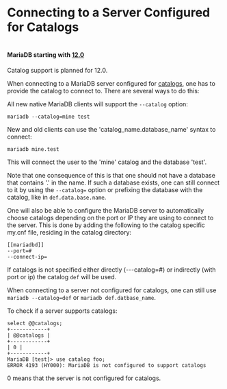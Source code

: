 # Connecting to a Server Configured for Catalogs

#

#### MariaDB starting with [12.0](https://app.gitbook.com/s/aEnK0ZXmUbJzqQrTjFyb/mariadb-community-server/what-is-mariadb-120)

Catalog support is planned for 12.0.

When connecting to a MariaDB server configured for [catalogs](catalogs-overview.md), one has to provide the catalog to connect to. There are several ways to do this:

All new native MariaDB clients will support the `--catalog` option:

```
mariadb --catalog=mine test
```

New and old clients can use the 'catalog_name.database_name' syntax to connect:

```
mariadb mine.test
```

This will connect the user to the 'mine' catalog and the database 'test'.

Note that one consequence of this is that one should not have a database that contains '.' in
the name. If such a database exists, one can still connect to it by using the `--catalog=` option or prefixing the database with the catalog, like in `def.data.base.name`.

One will also be able to configure the MariaDB server to automatically choose catalogs depending on the port or IP they are using to connect to the server. This is done by adding the following to the catalog specific my.cnf file, residing in the catalog directory:

```
[[mariadbd]]
--port=#
--connect-ip=
```

If catalogs is not specified either directly (---catalog=#) or indirectly (with port or ip) the catalog `def` will be used.

When connecting to a server not configured for catalogs, one can still use `mariadb --catalog=def` or `mariadb def.datbase_name`.

To check if a server supports catalogs:

```
select @@catalogs;
+------------+
| @@catalogs |
+------------+
| 0 |
+------------+
MariaDB [test]> use catalog foo;
ERROR 4193 (HY000): MariaDB is not configured to support catalogs
```

0 means that the server is not configured for catalogs.